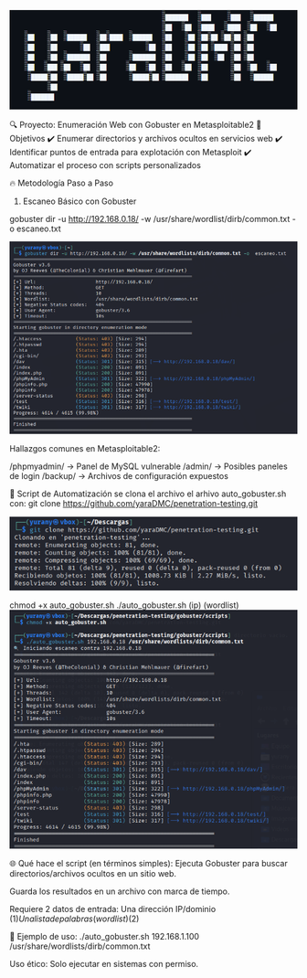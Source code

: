 ![](https://github.com/yaraDMC/machines/blob/main/BANNER.png)

🔍 Proyecto: Enumeración Web con Gobuster en Metasploitable2
🎯 Objetivos
✔️ Enumerar directorios y archivos ocultos en servicios web
✔️ Identificar puntos de entrada para explotación con Metasploit
✔️ Automatizar el proceso con scripts personalizados

🔥 Metodología Paso a Paso
1. Escaneo Básico con Gobuster
   
gobuster dir -u http://192.168.0.18/ -w /usr/share/wordlist/dirb/common.txt -o escaneo.txt

![](https://github.com/yaraDMC/penetration-testing/blob/main/gobuster/images/gobuster.png)

Hallazgos comunes en Metasploitable2:

/phpmyadmin/ → Panel de MySQL vulnerable
/admin/ → Posibles paneles de login
/backup/ → Archivos de configuración expuestos

🤖 Script de Automatización
se clona el archivo el arhivo auto_gobuster.sh
con:  git clone https://github.com/yaraDMC/penetration-testing.git

![](https://github.com/yaraDMC/penetration-testing/blob/main/gobuster/images/clonar.png)

chmod +x auto_gobuster.sh
./auto_gobuster.sh (ip) (wordlist)
![](https://github.com/yaraDMC/penetration-testing/blob/main/gobuster/images/escaneo_gobuster.png)

🌐 Qué hace el script (en términos simples):
Ejecuta Gobuster para buscar directorios/archivos ocultos en un sitio web.

Guarda los resultados en un archivo con marca de tiempo.

Requiere 2 datos de entrada:
Una dirección IP/dominio ($1)
Una lista de palabras (wordlist) ($2)

📌 Ejemplo de uso:
./auto_gobuster.sh 192.168.1.100 /usr/share/wordlists/dirb/common.txt

Uso ético: Solo ejecutar en sistemas con permiso.

